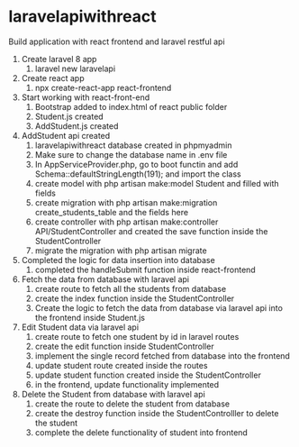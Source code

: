 # laravelapiwithreact

Build application with react frontend and laravel restful api

1. Create laravel 8 app
   1. laravel new laravelapi
2. Create react app
   1. npx create-react-app react-frontend
3. Start working with react-front-end
   1. Bootstrap added to index.html of react public folder
   2. Student.js created
   3. AddStudent.js created
4. AddStudent api created
   1. laravelapiwithreact database created in phpmyadmin
   2. Make sure to change the database name in .env file
   3. In AppServiceProvider.php, go to boot functin and add Schema::defaultStringLength(191); and import the class
   4. create model with php artisan make:model Student and filled with fields
   5. create migration with php artisan make:migration create_students_table and the fields here
   6. create controller with php artisan make:controller API/StudentController and created the save function inside the StudentController
   7. migrate the migration with php artisan migrate
5. Completed the logic for data insertion into database
   1. completed the handleSubmit function inside react-frontend
6. Fetch the data from database with laravel api
   1. create route to fetch all the students from database
   2. create the index function inside the StudentController
   3. Create the logic to fetch the data from database via laravel api into the frontend inside Student.js
7. Edit Student data via laravel api
   1. create route to fetch one student by id in laravel routes
   2. create the edit function inside StudentController
   3. implement the single record fetched from database into the frontend
   4. update student route created inside the routes
   5. update student function created inside the StudentController
   6. in the frontend, update functionality implemented
8. Delete the Student from database with laravel api
   1. create the route to delete the student from database
   2. create the destroy function inside the StudentControlller to delete the student
   3. complete the delete functionality of student into frontend
